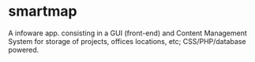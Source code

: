 # smartmap
A infoware app. consisting in a GUI (front-end) and Content Management System for storage of projects, offices locations, etc; CSS/PHP/database powered.
